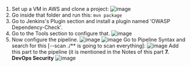 1) Set up a VM in AWS and clone a project:
   ![image](https://github.com/iemad/Learning-DevOps-2023/assets/17620076/e5442824-d79a-431b-8de8-0221331f064a)
2) Go inside that folder and run this: `mvn package`
3) Go to Jenkins's Plugin section and install a plugin named 'OWASP Dependency-Check'.
4) Go to the Tools section to configure that.
   ![image](https://github.com/iemad/Learning-DevOps-2023/assets/17620076/e2256341-9a49-4022-ae75-df64e7642cfe)
5) Now configure the pipeline.
   ![image](https://github.com/iemad/Learning-DevOps-2023/assets/17620076/abbcfe4a-92f0-4e55-b9c8-54719af859e1)
   ![image](https://github.com/iemad/Learning-DevOps-2023/assets/17620076/11b347ec-4fba-48a2-b71b-49d096b67369)
   Go to Pipeline Syntax and search for this [--scan ./** is going to scan everything]:
   ![image](https://github.com/iemad/Learning-DevOps-2023/assets/17620076/3d270fb5-3f2d-491d-8b98-e1307c67eea7)
   Add this part to the pipeline (it is mentioned in the Notes of this part **7. DevOps Security**
   ![image](https://github.com/iemad/Learning-DevOps-2023/assets/17620076/a0a5d5a0-fa71-4676-aa16-a09857e6376b)



